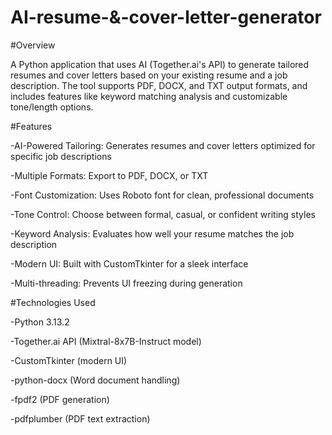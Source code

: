 # AI-resume-&-cover-letter-generator

#Overview

A Python application that uses AI (Together.ai's API) to generate tailored resumes and cover letters based on your existing resume and a job description. The tool supports PDF, DOCX, and TXT output formats, and includes features like keyword matching analysis and customizable tone/length options.

#Features

-AI-Powered Tailoring: Generates resumes and cover letters optimized for specific job descriptions

-Multiple Formats: Export to PDF, DOCX, or TXT

-Font Customization: Uses Roboto font for clean, professional documents

-Tone Control: Choose between formal, casual, or confident writing styles

-Keyword Analysis: Evaluates how well your resume matches the job description

-Modern UI: Built with CustomTkinter for a sleek interface

-Multi-threading: Prevents UI freezing during generation

#Technologies Used

-Python 3.13.2

-Together.ai API (Mixtral-8x7B-Instruct model)

-CustomTkinter (modern UI)

-python-docx (Word document handling)

-fpdf2 (PDF generation)

-pdfplumber (PDF text extraction)

